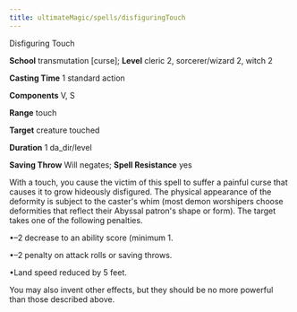 ```yaml
---
title: ultimateMagic/spells/disfiguringTouch
---
```

Disfiguring Touch

**School** transmutation [curse]; **Level** cleric 2, sorcerer/wizard 2, witch 2

**Casting Time** 1 standard action

**Components** V, S

**Range** touch

**Target** creature touched

**Duration** 1 da_dir/level

**Saving Throw** Will negates; **Spell Resistance** yes

With a touch, you cause the victim of this spell to suffer a painful curse that causes it to grow hideously disfigured. The physical appearance of the deformity is subject to the caster's whim (most demon worshipers choose deformities that reflect their Abyssal patron's shape or form). The target takes one of the following penalties.

•–2 decrease to an ability score (minimum 1.

•–2 penalty on attack rolls or saving throws.

•Land speed reduced by 5 feet.

You may also invent other effects, but they should be no more powerful than those described above.

